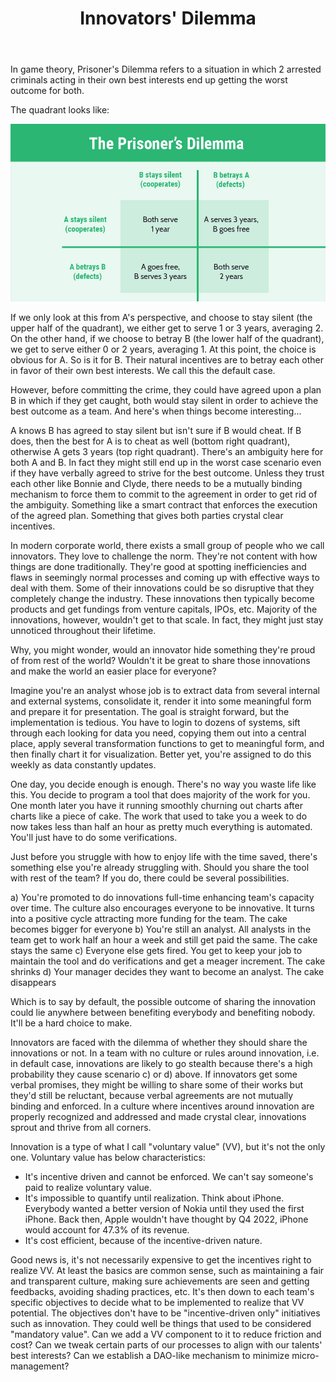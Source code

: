 ---
title: Innovators' Dilemma
layout: post
permalink: /innovators-dilemma
body: |
  In game theory, Prisoner's Dilemma refers to a situation in which 2 arrested criminals acting in their own best interests end up getting the worst outcome for both.

  The quadrant looks like:

  ![quadrant](/images/prisoners-dilemma-quadrant.png)

  If we only look at this from A's perspective, and choose to stay silent (the upper half of the quadrant), we either get to serve 1 or 3 years, averaging 2. On the other hand, if we choose to betray B (the lower half of the quadrant), we get to serve either 0 or 2 years, averaging 1. At this point, the choice is obvious for A. So is it for B. Their natural incentives are to betray each other in favor of their own best interests. We call this the default case.

  However, before committing the crime, they could have agreed upon a plan B in which if they get caught, both would stay silent in order to achieve the best outcome as a team. And here's when things become interesting...

  A knows B has agreed to stay silent but isn't sure if B would cheat. If B does, then the best for A is to cheat as well (bottom right quadrant), otherwise A gets 3 years (top right quadrant). There's an ambiguity here for both A and B. In fact they might still end up in the worst case scenario even if they have verbally agreed to strive for the best outcome. Unless they trust each other like Bonnie and Clyde, there needs to be a mutually binding mechanism to force them to commit to the agreement in order to get rid of the ambiguity. Something like a smart contract that enforces the execution of the agreed plan. Something that gives both parties crystal clear incentives.

  In modern corporate world, there exists a small group of people who we call innovators. They love to challenge the norm. They're not content with how things are done traditionally. They're good at spotting inefficiencies and flaws in seemingly normal processes and coming up with effective ways to deal with them. Some of their innovations could be so disruptive that they completely change the industry. These innovations then typically become products and get fundings from venture capitals, IPOs, etc. Majority of the innovations, however, wouldn't get to that scale. In fact, they might just stay unnoticed throughout their lifetime.

  Why, you might wonder, would an innovator hide something they're proud of from rest of the world? Wouldn't it be great to share those innovations and make the world an easier place for everyone?

  Imagine you're an analyst whose job is to extract data from several internal and external systems, consolidate it, render it into some meaningful form and prepare it for presentation. The goal is straight forward, but the implementation is tedious. You have to login to dozens of systems, sift through each looking for data you need, copying them out into a central place, apply several transformation functions to get to meaningful form, and then finally chart it for visualization. Better yet, you're assigned to do this weekly as data constantly updates.

  One day, you decide enough is enough. There's no way you waste life like this. You decide to program a tool that does majority of the work for you. One month later you have it running smoothly churning out charts after charts like a piece of cake. The work that used to take you a week to do now takes less than half an hour as pretty much everything is automated. You'll just have to do some verifications.

  Just before you struggle with how to enjoy life with the time saved, there's something else you're already struggling with. Should you share the tool with rest of the team? If you do, there could be several possibilities.

  a) You're promoted to do innovations full-time enhancing team's capacity over time. The culture also encourages everyone to be innovative. It turns into a positive cycle attracting more funding for the team. The cake becomes bigger for everyone
  b) You're still an analyst. All analysts in the team get to work half an hour a week and still get paid the same. The cake stays the same
  c) Everyone else gets fired. You get to keep your job to maintain the tool and do verifications and get a meager increment. The cake shrinks
  d) Your manager decides they want to become an analyst. The cake disappears

  Which is to say by default, the possible outcome of sharing the innovation could lie anywhere between benefiting everybody and benefiting nobody. It'll be a hard choice to make.

  Innovators are faced with the dilemma of whether they should share the innovations or not. In a team with no culture or rules around innovation, i.e. in default case, innovations are likely to go stealth because there's a high probability they cause scenario c) or d) above. If innovators get some verbal promises, they might be willing to share some of their works but they'd still be reluctant, because verbal agreements are not mutually binding and enforced. In a culture where incentives around innovation are properly recognized and addressed and made crystal clear, innovations sprout and thrive from all corners.

  Innovation is a type of what I call "voluntary value" (VV), but it's not the only one. Voluntary value has below characteristics:

  - It's incentive driven and cannot be enforced. We can't say someone's paid to realize voluntary value.
  - It's impossible to quantify until realization. Think about iPhone. Everybody wanted a better version of Nokia until they used the first iPhone. Back then, Apple wouldn't have thought by Q4 2022, iPhone would account for 47.3% of its revenue.
  - It's cost efficient, because of the incentive-driven nature.

  Good news is, it's not necessarily expensive to get the incentives right to realize VV. At least the basics are common sense, such as maintaining a fair and transparent culture, making sure achievements are seen and getting feedbacks, avoiding shading practices, etc. It's then down to each team's specific objectives to decide what to be implemented to realize that VV potential. The objectives don't have to be "incentive-driven only" initiatives such as innovation. They could well be things that used to be considered "mandatory value". Can we add a VV component to it to reduce friction and cost? Can we tweak certain parts of our processes to align with our talents' best interests? Can we establish a DAO-like mechanism to minimize micro-management?
---
